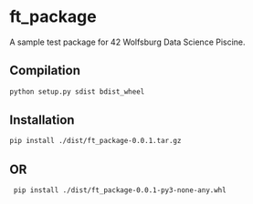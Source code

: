 # ft_package

A sample test package for 42 Wolfsburg Data Science Piscine.


## Compilation
```sh
python setup.py sdist bdist_wheel
```

## Installation

```sh
pip install ./dist/ft_package-0.0.1.tar.gz
```
## OR
```sh
 pip install ./dist/ft_package-0.0.1-py3-none-any.whl